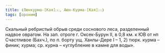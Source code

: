 ```yaml
---
title: ⦗Люнкурма-[Кая]⒯, Аюн-Курма-[Кая]⒯⦘
tags: [ороним]
---
```


Скальный ребристый обрыв среди соснового леса, разделенный надвое оврагом. На
зап. отроге г. Оксек-Бурун II, в 0,8 км. к ЮВ от нп Счастливое (Бахч.), по п.
борту ущ. Ханлы-Дере I – 1, 2) тюрк. курма – финик; хурма; ср. курна –
«углубление в камне для воды».
